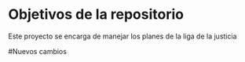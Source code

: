 # Objetivos de la repositorio

Este proyecto se encarga de manejar los planes de la liga de la justicia

#Nuevos cambios
